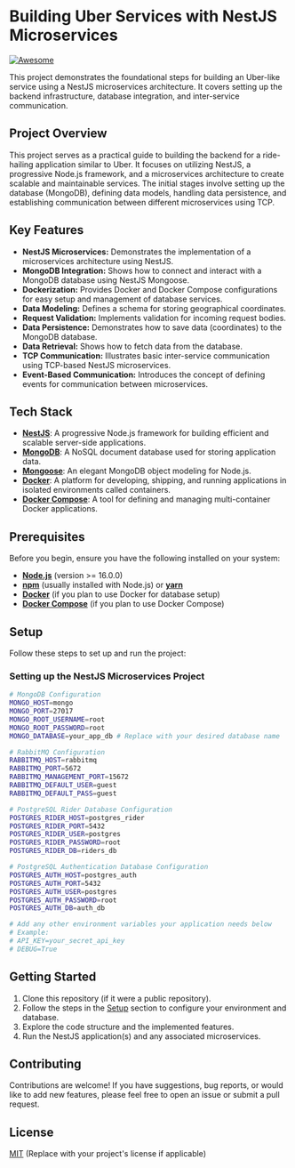 # Building Uber Services with NestJS Microservices

[![Awesome](https://fptsmartcloud.com/wp-content/uploads/2022/10/what-is-microservice-glossary-01.png)](https://github.com/huuloc2026/)

This project demonstrates the foundational steps for building an Uber-like service using a NestJS microservices architecture. It covers setting up the backend infrastructure, database integration, and inter-service communication.

## Project Overview

This project serves as a practical guide to building the backend for a ride-hailing application similar to Uber. It focuses on utilizing NestJS, a progressive Node.js framework, and a microservices architecture to create scalable and maintainable services. The initial stages involve setting up the database (MongoDB), defining data models, handling data persistence, and establishing communication between different microservices using TCP.

## Key Features

- **NestJS Microservices:** Demonstrates the implementation of a microservices architecture using NestJS.
- **MongoDB Integration:** Shows how to connect and interact with a MongoDB database using NestJS Mongoose.
- **Dockerization:** Provides Docker and Docker Compose configurations for easy setup and management of database services.
- **Data Modeling:** Defines a schema for storing geographical coordinates.
- **Request Validation:** Implements validation for incoming request bodies.
- **Data Persistence:** Demonstrates how to save data (coordinates) to the MongoDB database.
- **Data Retrieval:** Shows how to fetch data from the database.
- **TCP Communication:** Illustrates basic inter-service communication using TCP-based NestJS microservices.
- **Event-Based Communication:** Introduces the concept of defining events for communication between microservices.

## Tech Stack

- **[NestJS](https://nestjs.com/)**: A progressive Node.js framework for building efficient and scalable server-side applications.
- **[MongoDB](https://www.mongodb.com/)**: A NoSQL document database used for storing application data.
- **[Mongoose](https://mongoosejs.com/)**: An elegant MongoDB object modeling for Node.js.
- **[Docker](https://www.docker.com/)**: A platform for developing, shipping, and running applications in isolated environments called containers.
- **[Docker Compose](https://docs.docker.com/compose/)**: A tool for defining and managing multi-container Docker applications.

## Prerequisites

Before you begin, ensure you have the following installed on your system:

- **[Node.js](https://nodejs.org/)** (version >= 16.0.0)
- **[npm](https://www.npmjs.com/)** (usually installed with Node.js) or **[yarn](https://yarnpkg.com/)**
- **[Docker](https://www.docker.com/get-started)** (if you plan to use Docker for database setup)
- **[Docker Compose](https://docs.docker.com/compose/install/)** (if you plan to use Docker Compose)

## Setup

Follow these steps to set up and run the project:

### Setting up the NestJS Microservices Project

```bash
# MongoDB Configuration
MONGO_HOST=mongo
MONGO_PORT=27017
MONGO_ROOT_USERNAME=root
MONGO_ROOT_PASSWORD=root
MONGO_DATABASE=your_app_db # Replace with your desired database name

# RabbitMQ Configuration
RABBITMQ_HOST=rabbitmq
RABBITMQ_PORT=5672
RABBITMQ_MANAGEMENT_PORT=15672
RABBITMQ_DEFAULT_USER=guest
RABBITMQ_DEFAULT_PASS=guest

# PostgreSQL Rider Database Configuration
POSTGRES_RIDER_HOST=postgres_rider
POSTGRES_RIDER_PORT=5432
POSTGRES_RIDER_USER=postgres
POSTGRES_RIDER_PASSWORD=root
POSTGRES_RIDER_DB=riders_db

# PostgreSQL Authentication Database Configuration
POSTGRES_AUTH_HOST=postgres_auth
POSTGRES_AUTH_PORT=5432
POSTGRES_AUTH_USER=postgres
POSTGRES_AUTH_PASSWORD=root
POSTGRES_AUTH_DB=auth_db

# Add any other environment variables your application needs below
# Example:
# API_KEY=your_secret_api_key
# DEBUG=True

```

## Getting Started

1.  Clone this repository (if it were a public repository).
2.  Follow the steps in the [Setup](#setup) section to configure your environment and database.
3.  Explore the code structure and the implemented features.
4.  Run the NestJS application(s) and any associated microservices.

## Contributing

Contributions are welcome! If you have suggestions, bug reports, or would like to add new features, please feel free to open an issue or submit a pull request.

## License

[MIT](LICENSE) (Replace with your project's license if applicable)

